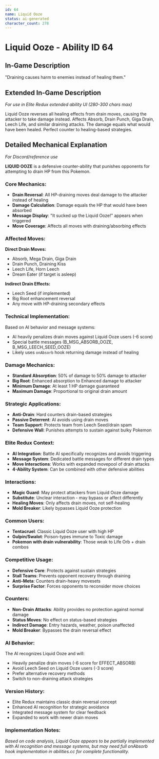 ```yaml
---
id: 64
name: Liquid Ooze
status: ai-generated
character_count: 278
---
```


# Liquid Ooze - Ability ID 64

## In-Game Description
"Draining causes harm to enemies instead of healing them."

## Extended In-Game Description
*For use in Elite Redux extended ability UI (280-300 chars max)*

Liquid Ooze reverses all healing effects from drain moves, causing the attacker to take damage instead. Affects Absorb, Drain Punch, Giga Drain, Leech Life, and similar draining attacks. The damage equals what would have been healed. Perfect counter to healing-based strategies.

## Detailed Mechanical Explanation
*For Discord/reference use*

**LIQUID OOZE** is a defensive counter-ability that punishes opponents for attempting to drain HP from this Pokemon.

### Core Mechanics:
- **Drain Reversal**: All HP-draining moves deal damage to the attacker instead of healing
- **Damage Calculation**: Damage equals the HP that would have been absorbed
- **Message Display**: "It sucked up the Liquid Ooze!" appears when triggered
- **Move Coverage**: Affects all moves with draining/absorbing effects

### Affected Moves:
**Direct Drain Moves:**
- Absorb, Mega Drain, Giga Drain
- Drain Punch, Draining Kiss
- Leech Life, Horn Leech
- Dream Eater (if target is asleep)

**Indirect Drain Effects:**
- Leech Seed (if implemented)
- Big Root enhancement reversal
- Any move with HP-draining secondary effects

### Technical Implementation:
Based on AI behavior and message systems:
- AI heavily penalizes drain moves against Liquid Ooze users (-6 score)
- Special battle messages (B_MSG_ABSORB_OOZE, B_MSG_LEECH_SEED_OOZE)
- Likely uses `onAbsorb` hook returning damage instead of healing

### Damage Mechanics:
- **Standard Absorption**: 50% of damage to 50% damage to attacker
- **Big Root**: Enhanced absorption to Enhanced damage to attacker  
- **Minimum Damage**: At least 1 HP damage guaranteed
- **Maximum Damage**: Proportional to original drain amount

### Strategic Applications:
- **Anti-Drain**: Hard counters drain-based strategies
- **Passive Deterrent**: AI avoids using drain moves
- **Team Support**: Protects team from Leech Seed/drain spam
- **Defensive Wall**: Punishes attempts to sustain against bulky Pokemon

### Elite Redux Context:
- **AI Integration**: Battle AI specifically recognizes and avoids triggering
- **Message System**: Dedicated battle messages for different drain types
- **Move Interactions**: Works with expanded movepool of drain attacks
- **4-Ability System**: Can be combined with other defensive abilities

### Interactions:
- **Magic Guard**: May protect attackers from Liquid Ooze damage
- **Substitute**: Unclear interaction - may bypass or affect differently
- **Healing Moves**: Only affects drain moves, not self-healing
- **Mold Breaker**: Likely bypasses Liquid Ooze protection

### Common Users:
- **Tentacruel**: Classic Liquid Ooze user with high HP
- **Gulpin/Swalot**: Poison-types immune to Toxic damage
- **Pokemon with drain vulnerability**: Those weak to Life Orb + drain combos

### Competitive Usage:
- **Defensive Core**: Protects against sustain strategies
- **Stall Teams**: Prevents opponent recovery through draining
- **Anti-Meta**: Counters drain-heavy movesets
- **Surprise Factor**: Forces opponents to reconsider move choices

### Counters:
- **Non-Drain Attacks**: Ability provides no protection against normal damage
- **Status Moves**: No effect on status-based strategies
- **Indirect Damage**: Entry hazards, weather, poison unaffected
- **Mold Breaker**: Bypasses the drain reversal effect

### AI Behavior:
The AI recognizes Liquid Ooze and will:
- Heavily penalize drain moves (-6 score for EFFECT_ABSORB)
- Avoid Leech Seed on Liquid Ooze users (-3 score)
- Prefer alternative recovery methods
- Switch to non-draining attack strategies

### Version History:
- Elite Redux maintains classic drain reversal concept
- Enhanced AI recognition for strategic avoidance
- Integrated message system for clear feedback
- Expanded to work with newer drain moves

### Implementation Notes:
*Based on code analysis, Liquid Ooze appears to be partially implemented with AI recognition and message systems, but may need full onAbsorb hook implementation in abilities.cc for complete functionality.*